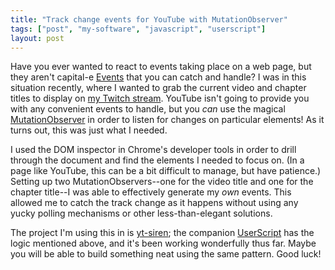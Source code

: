 ```yaml
---
title: "Track change events for YouTube with MutationObserver"
tags: ["post", "my-software", "javascript", "userscript"]
layout: post
---
```


Have you ever wanted to react to events taking place on a web page, but they
aren't capital-e [Events] that you can catch and handle? I was in this
situation recently, where I wanted to grab the current video and chapter titles
to display on [my Twitch stream]. YouTube isn't going to provide you with any
convenient events to handle, but you _can_ use the magical [MutationObserver]
in order to listen for changes on particular elements! As it turns out, this
was just what I needed.

I used the DOM inspector in Chrome's developer tools in order to drill through
the document and find the elements I needed to focus on. (In a page like
YouTube, this can be a bit difficult to manage, but have patience.) Setting up
two MutationObservers--one for the video title and one for the chapter title--I
was able to effectively generate my _own_ events. This allowed me to catch the
track change as it happens without using any yucky polling mechanisms or other
less-than-elegant solutions.

The project I'm using this in is [yt-siren]; the companion [UserScript] has the
logic mentioned above, and it's been working wonderfully thus far. Maybe you
will be able to build something neat using the same pattern. Good luck!

[Events]: https://developer.mozilla.org/en-US/docs/Learn/JavaScript/Building_blocks/Events
[my Twitch stream]: https://www.twitch.tv/haliphax
[MutationObserver]: https://developer.mozilla.org/en-US/docs/Web/API/MutationObserver
[UserScript]: https://en.wikipedia.org/wiki/Userscript
[yt-siren]: https://github.com/haliphax/yt-siren
